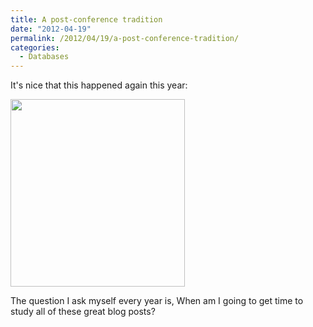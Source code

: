 ```yaml
---
title: A post-conference tradition
date: "2012-04-19"
permalink: /2012/04/19/a-post-conference-tradition/
categories:
  - Databases
---
```

It's nice that this happened again this year:

[<img src="http://www.xaprb.com/blog/wp-content/uploads/2012/04/google-reader-279x300.png" alt="" title="google-reader" width="279" height="300" class="alignnone size-medium wp-image-2726" />][1]

The question I ask myself every year is, When am I going to get time to study all of these great blog posts?

 [1]: http://www.xaprb.com/blog/wp-content/uploads/2012/04/google-reader.png
